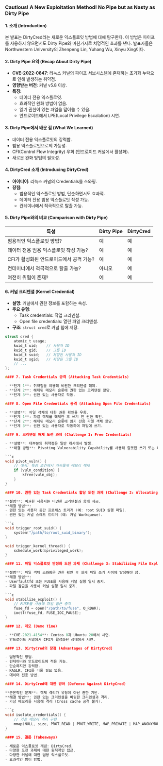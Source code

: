 ### Cautious! A New Exploitation Method! No Pipe but as Nasty as Dirty Pipe

#### 1. 소개 (Introduction)

본 발표는 DirtyCred라는 새로운 익스플로잇 방법에 대해 탐구한다. 이 방법은 파이프를 사용하지 않으면서도 Dirty Pipe와 마찬가지로 치명적인 효과를 낸다. 
발표자들은 Northwestern University의 Zhenpeng Lin, Yuhang Wu, Xinyu Xing이다.

#### 2. Dirty Pipe 요약 (Recap About Dirty Pipe)

- **CVE-2022-0847**: 리눅스 커널의 파이프 서브시스템에 존재하는 초기화 누락으로 인해 발생하는 취약점.
- **영향받는 버전**: 커널 v5.8 이상.
- **특징**:
  - 데이터 전용 익스플로잇.
  - 효과적인 완화 방법이 없음.
  - 읽기 권한이 있는 파일을 덮어쓸 수 있음.
  - 안드로이드에서 LPE(Local Privilege Escalation) 시연.

#### 3. Dirty Pipe에서 배운 점 (What We Learned)

- 데이터 전용 익스플로잇의 강력함.
- 범용 익스플로잇으로의 가능성.
- CFI(Control Flow Integrity) 우회 (안드로이드 커널에서 활성화).
- 새로운 완화 방법의 필요성.

#### 4. DirtyCred 소개 (Introducing DirtyCred)

- **아이디어**: 리눅스 커널의 Credentials를 스와핑.
- **장점**:
  - 범용적인 익스플로잇 방법, 단순하면서도 효과적.
  - 데이터 전용 범용 익스플로잇 작성 가능.
  - 컨테이너에서 적극적으로 탈출 가능.

#### 5. Dirty Pipe와의 비교 (Comparison with Dirty Pipe)

| 특성 | Dirty Pipe | DirtyCred |
| ---- | ---------- | --------- |
| 범용적인 익스플로잇 방법? | 예 | 예 |
| 데이터 전용 범용 익스플로잇 작성 가능? | 예 | 예 |
| CFI가 활성화된 안드로이드에서 공격 가능? | 예 | 예 |
| 컨테이너에서 적극적으로 탈출 가능? | 아니오 | 예 |
| 여전히 위협이 존재? | 예 | 예 |

#### 6. 커널 크리덴셜 (Kernel Credential)

- **설명**: 커널에서 권한 정보를 포함하는 속성.
- **주요 유형**:
  - Task credentials: 작업 크리덴셜.
  - Open file credentials: 열린 파일 크리덴셜.
- **구조**: `struct cred`로 커널 힙에 저장.

```c
struct cred {
    atomic_t usage;
    kuid_t uid;    // 사용자 ID
    kuid_t gid;    // 그룹 ID
    kuid_t suid;   // 저장된 사용자 ID
    kuid_t sgid;   // 저장된 그룹 ID
    // ...
};

#### 7. Task Credentials 공격 (Attacking Task Credentials)

- **단계 1**: 취약점을 이용해 비권한 크리덴셜 해제.
- **단계 2**: 해제된 메모리 슬롯에 권한 있는 크리덴셜 할당.
- **단계 3**: 권한 있는 사용자로 작동.

#### 8. Open File Credentials 공격 (Attacking Open File Credentials)

- **설명**: 파일 객체에 대한 권한 확인을 우회.
- **단계 1**: 파일 객체를 해제한 후 쓰기 전 권한 확인.
- **단계 2**: 해제된 메모리 슬롯에 읽기 전용 파일 객체 할당.
- **단계 3**: 권한 있는 사용자로 작동하여 파일에 쓰기.

#### 9. 크리덴셜 해제 도전 과제 (Challenge 1: Free Credentials)

- **설명**: 대부분의 취약점은 일반 캐시에서 발생.
- **해결 방법**: Pivoting Vulnerability Capability를 사용해 잘못된 쓰기 또는 해제를 피벗.

```c
void pivot_vuln() {
    // 예시: 특정 조건에서 자유롭게 메모리 해제
    if (vuln_condition) {
        kfree(vuln_obj);
    }
}

#### 10. 권한 있는 Task Credentials 할당 도전 과제 (Challenge 2: Allocating Privileged Task Credentials)

**설명**: 비권한 사용자는 비권한 크리덴셜과 함께 제공.
**해결 방법**:
- 권한 있는 사용자 공간 프로세스 트리거 (예: root SUID 실행 파일).
- 권한 있는 커널 스레드 트리거 (예: 커널 Workqueue).

```c
void trigger_root_suid() {
    system("/path/to/root_suid_binary");
}

void trigger_kernel_thread() {
    schedule_work(&privileged_work);
}

#### 11. 파일 익스플로잇 안정화 도전 과제 (Challenge 3: Stabilizing File Exploitation)

**설명**: 파일 객체 스와핑은 권한 확인 후 실제 파일 쓰기 사이에 발생해야 함.
**해결 방법**:
- Userfaultfd 또는 FUSE를 사용해 커널 실행 일시 중지.
- 파일 잠금을 사용해 커널 실행 일시 중지.

```c
void stabilize_exploit() {
    // FUSE를 사용해 파일 접근 중지
    fuse_fd = open("/path/to/fuse", O_RDWR);
    ioctl(fuse_fd, FUSE_IOC_PAUSE);
}

#### 12. 데모 (Demo Time)

- **CVE-2021-4154**: Centos 8과 Ubuntu 20에서 시연.
- 안드로이드 커널에서 CFI가 활성화된 상태에서 시연.

#### 13. DirtyCred의 장점 (Advantages of DirtyCred)

- 범용적인 방법.
- 컨테이너와 안드로이드에 적용 가능.
- 단순하지만 강력함.
- KASLR, CFI를 다룰 필요 없음.
- 데이터 전용 방법.

#### 14. DirtyCred에 대한 방어 (Defense Against DirtyCred)

**근본적인 문제**: 객체 격리가 유형이 아닌 권한 기반.
**해결 방법**: 권한 있는 크리덴셜을 비권한 크리덴셜과 격리.
- 가상 메모리를 사용해 격리 (Cross cache 공격 불가).

```c
void isolate_credentials() {
    // 가상 메모리 격리 구현
    mmap(NULL, size, PROT_READ | PROT_WRITE, MAP_PRIVATE | MAP_ANONYMOUS, -1, 0);
}

#### 15. 결론 (Takeaways)

- 새로운 익스플로잇 개념: DirtyCred.
- 다양한 도전 과제에 대한 원칙적인 접근.
- 다양한 커널에 대한 범용 익스플로잇.
- 효과적인 방어 방법.



